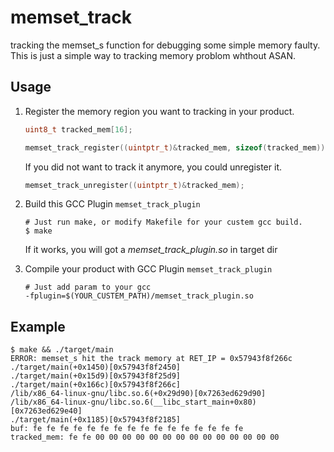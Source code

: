 # memset_track
tracking the memset_s function for debugging some simple memory faulty. This is just a simple way to tracking memory problom whthout ASAN.

## Usage

1. Register the memory region you want to tracking in your product.
   ```c
   uint8_t tracked_mem[16];

   memset_track_register((uintptr_t)&tracked_mem, sizeof(tracked_mem));
   ```
   
   If you did not want to track it anymore, you could unregister it.

   ```c
   memset_track_unregister((uintptr_t)&tracked_mem);
   ```

2. Build this GCC Plugin `memset_track_plugin`
   
   ```shell
   # Just run make, or modify Makefile for your custem gcc build.
   $ make
   ```
   If it works, you will got a *memset_track_plugin.so* in target dir 

3. Compile your product with GCC Plugin `memset_track_plugin`
   
   ```
   # Just add param to your gcc
   -fplugin=$(YOUR_CUSTEM_PATH)/memset_track_plugin.so
   ```

## Example

```shell
$ make && ./target/main
ERROR: memset_s hit the track memory at RET_IP = 0x57943f8f266c
./target/main(+0x1450)[0x57943f8f2450]
./target/main(+0x15d9)[0x57943f8f25d9]
./target/main(+0x166c)[0x57943f8f266c]
/lib/x86_64-linux-gnu/libc.so.6(+0x29d90)[0x7263ed629d90]
/lib/x86_64-linux-gnu/libc.so.6(__libc_start_main+0x80)[0x7263ed629e40]
./target/main(+0x1185)[0x57943f8f2185]
buf: fe fe fe fe fe fe fe fe fe fe fe fe fe fe fe fe 
tracked_mem: fe fe 00 00 00 00 00 00 00 00 00 00 00 00 00 00 
```